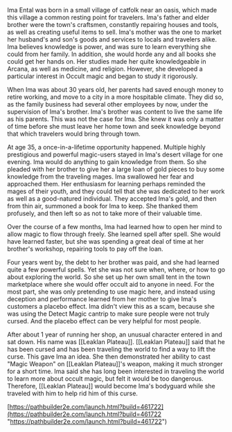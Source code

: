 Ima Ental was born in a small village of catfolk near an oasis, which made this village a common resting point for travelers. Ima's father and elder brother were the town's craftsmen, constantly repairing houses and tools, as well as creating useful items to sell. Ima's mother was the one to market her husband's and son's goods and services to locals and travelers alike. Ima believes knowledge is power, and was sure to learn everything she could from her family. In addition, she would horde any and all books she could get her hands on. Her studies made her quite knowledgeable in Arcana, as well as medicine, and religion. However, she developed a particular interest in Occult magic and began to study it rigorously.

When Ima was about 30 years old, her parents had saved enough money to retire working, and move to a city in a more hospitable climate. They did so, as the family business had several other employees by now, under the supervision of Ima's brother. Ima's brother was content to live the same life as his parents. This was not the case for Ima. She knew it was only a matter of time before she must leave her home town and seek knowledge beyond that which travelers would bring through town.

At age 35, a once-in-a-lifetime opportunity happened. Multiple highly prestigious and powerful magic-users stayed in Ima's desert village for one evening. Ima would do anything to gain knowledge from them. So she pleaded with her brother to give her a large loan of gold pieces to buy some knowledge from the traveling mages. Ima swallowed her fear and approached them. Her enthusiasm for learning perhaps reminded the mages of their youth, and they could tell that she was dedicated to her work as well as a good-natured individual. They accepted Ima's gold, and then from thin air, summoned a book for Ima to keep. She thanked them profusely, and then left so as not to take more of their valuable time.

Over the course of a few months, Ima had learned how to open her mind to allow magic to flow through freely. She learned spell after spell. She would have learned faster, but she was spending a great deal of time at her brother's workshop, repairing tools to pay off the loan.

Four years went by, the debt to her brother was paid, and she had learned quite a few powerful spells. Yet she was not sure when, where, or how to go about exploring the world. So she set up her own small tent in the town marketplace where she would offer occult aid to anyone in need. For the most part, she was only pretending to use magic here, and instead using deception and performance learned from her mother to give Ima's customers a placebo effect. Ima didn't view this as a scam, because she was using the Detect Magic cantrip to make sure people were not truly cursed. And the placebo effect can be very helpful for most people.

After about 1 year of running her shop, an unusual character entered in and sat down. His name was [[Leaklan Plateau]]. [[Leaklan Plateau]] said that he has been cursed and has been traveling the world to find a way to lift the curse. This gave Ima an idea. She then demonstrated her ability to cast "Magic Weapon" on [[Leaklan Plateau]]'s weapon, making it much stronger for a short time. Ima said she has long been interested in traveling the world to learn more about occult magic, but felt it would be too dangerous. Therefore, [[Leaklan Plateau]] would become Ima's bodyguard while she traveled with him to help rid him of this curse.

[https://pathbuilder2e.com/launch.html?build=461722](https://pathbuilder2e.com/launch.html?build=461722 "https://pathbuilder2e.com/launch.html?build=461722")
